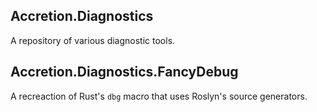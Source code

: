 ## Accretion.Diagnostics

A repository of various diagnostic tools.

## Accretion.Diagnostics.FancyDebug

A recreaction of Rust's `dbg` macro that uses Roslyn's source generators.
